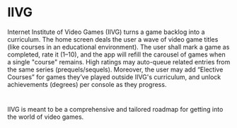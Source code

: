 # IIVG
Internet Institute of Video Games (IIVG) turns a game backlog into a curriculum. 
The home screen deals the user a wave of video game titles (like courses in an educational environment).
The user shall mark a game as completed, rate it (1–10), and the app will refill the carousel of games when a single "course" remains. High ratings may auto-queue related entries from the same series (prequels/sequels). 
Moreover, the user may add “Elective Courses” for games they’ve played outside IIVG's curriculum, and unlock achievements (degrees) per console as they progress.
#
IIVG is meant to be a comprehensive and tailored roadmap for getting into the world of video games.

